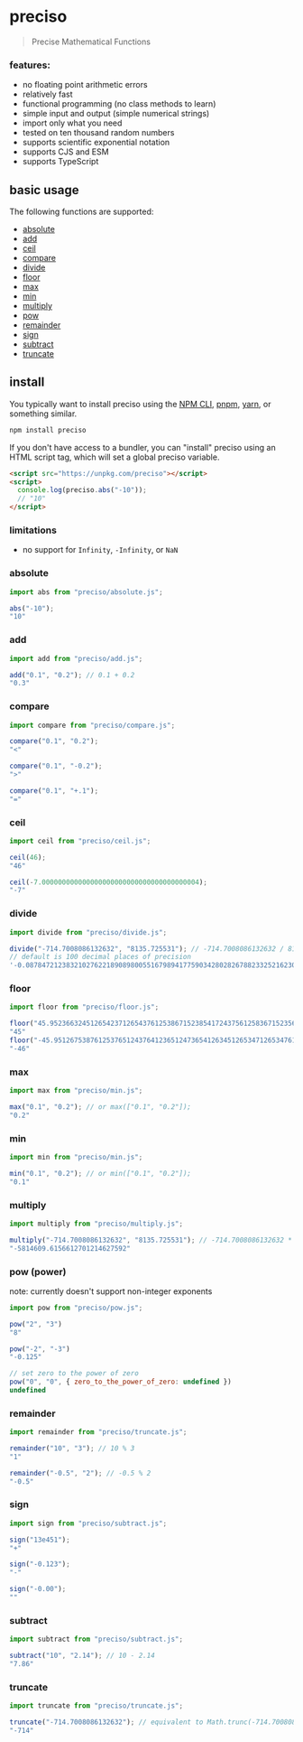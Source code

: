 # preciso
> Precise Mathematical Functions

### features:
- no floating point arithmetic errors
- relatively fast
- functional programming (no class methods to learn)
- simple input and output (simple numerical strings)
- import only what you need
- tested on ten thousand random numbers
- supports scientific exponential notation
- supports CJS and ESM
- supports TypeScript

## basic usage
The following functions are supported:
- [absolute](#absolute)
- [add](#add)
- [ceil](#ceil)
- [compare](#compare)
- [divide](#divide)
- [floor](#floor)
- [max](#max)
- [min](#min)
- [multiply](#multiply)
- [pow](#pow)
- [remainder](#remainder)
- [sign](#sign)
- [subtract](#subtract)
- [truncate](#truncate)

## install
You typically want to install preciso using the [NPM CLI](https://docs.npmjs.com/cli/v8), [pnpm](https://pnpm.io/), [yarn](https://yarnpkg.com/), or something similar.
```bash
npm install preciso
```
If you don't have access to a bundler, you can "install" preciso using an HTML script tag,
which will set a global preciso variable.
```html
<script src="https://unpkg.com/preciso"></script>
<script>
  console.log(preciso.abs("-10"));
  // "10"
</script>
```

### limitations
- no support for `Infinity`, `-Infinity`, or `NaN`

### absolute
```js
import abs from "preciso/absolute.js";

abs("-10");
"10"
```

### add
```js
import add from "preciso/add.js";

add("0.1", "0.2"); // 0.1 + 0.2
"0.3"
```

### compare
```js
import compare from "preciso/compare.js";

compare("0.1", "0.2");
"<"

compare("0.1", "-0.2");
">"

compare("0.1", "+.1");
"="
```

### ceil
```js
import ceil from "preciso/ceil.js";

ceil(46);
"46"

ceil(-7.000000000000000000000000000000000000004);
"-7"
```


### divide
```js
import divide from "preciso/divide.js";

divide("-714.7008086132632", "8135.725531"); // -714.7008086132632 / 8135.725531
// default is 100 decimal places of precision
'-0.0878472123832102762218908980055167989417759034280282678823325216230183564682007707223868489179001533'
```

### floor
```js
import floor from "preciso/floor.js";

floor("45.9523663245126542371265437612538671523854172437561258367152356412734512");
"45"
floor("-45.95126753876125376512437641236512473654126345126534712653476152437651243");
"-46"
```

### max
```js
import max from "preciso/min.js";

max("0.1", "0.2"); // or max(["0.1", "0.2"]);
"0.2"
```

### min
```js
import min from "preciso/min.js";

min("0.1", "0.2"); // or min(["0.1", "0.2"]);
"0.1"
```

### multiply
```js
import multiply from "preciso/multiply.js";

multiply("-714.7008086132632", "8135.725531"); // -714.7008086132632 * 8135.725531
"-5814609.6156612701214627592"
``` 

### pow (power)
note: currently doesn't support non-integer exponents
```js
import pow from "preciso/pow.js";

pow("2", "3")
"8"

pow("-2", "-3")
"-0.125"

// set zero to the power of zero
pow("0", "0", { zero_to_the_power_of_zero: undefined })
undefined
```

### remainder
```js
import remainder from "preciso/truncate.js";

remainder("10", "3"); // 10 % 3
"1"

remainder("-0.5", "2"); // -0.5 % 2
"-0.5"
```

### sign
```js
import sign from "preciso/subtract.js";

sign("13e451");
"+"

sign("-0.123");
"-"

sign("-0.00");
""
```

### subtract
```js
import subtract from "preciso/subtract.js";

subtract("10", "2.14"); // 10 - 2.14
"7.86"
```

### truncate
```js
import truncate from "preciso/truncate.js";

truncate("-714.7008086132632"); // equivalent to Math.trunc(-714.7008086132632)
"-714"
```
